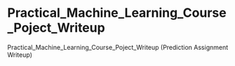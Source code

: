 # Practical_Machine_Learning_Course_Poject_Writeup
Practical_Machine_Learning_Course_Poject_Writeup (Prediction Assignment Writeup)

